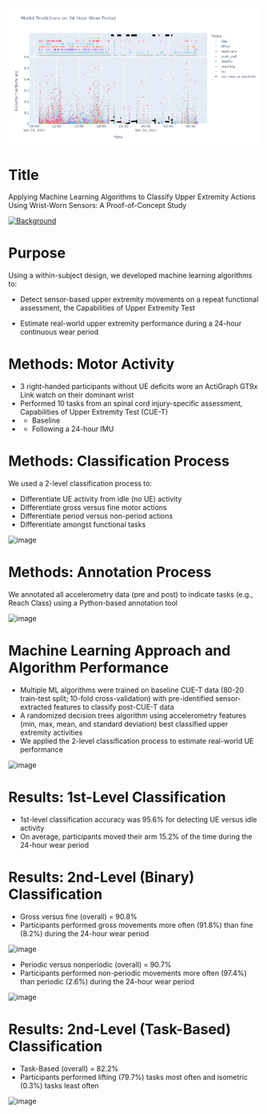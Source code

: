 ![image](https://github.com/TemplePHIRE/CPHResearchDay/blob/main/Webp.net-gifmaker.gif)


# Title
Applying Machine Learning Algorithms to Classify Upper Extremity Actions Using Wrist-Worn Sensors: A Proof-of-Concept Study

[![Background](https://user-images.githubusercontent.com/100893176/161676167-cfe3ac2a-a1ee-4265-b9e2-52719b444a3d.png)](https://www.youtube.com/watch?v=6VEuGwl6hnc&t=1s)

# Purpose
Using a within-subject design, we developed machine learning algorithms to:

- Detect sensor-based upper extremity movements on a repeat functional assessment, the Capabilities of Upper Extremity Test 

- Estimate real-world upper extremity performance during a 24-hour continuous wear period

# Methods: Motor Activity
- 3 right-handed participants without UE deficits wore an ActiGraph GT9x Link watch on their dominant wrist 
- Performed 10 tasks from an spinal cord injury-specific assessment, Capabilities of Upper Extremity Test (CUE-T)
- - Baseline 
- - Following a 24-hour IMU 

# Methods: Classification Process  
We used a 2-level classification process to: 

- Differentiate UE activity from idle (no UE) activity 
- Differentiate gross versus fine motor actions
- Differentiate period versus non-period actions
- Differentiate amongst functional tasks

![image](https://user-images.githubusercontent.com/100893176/161676589-89c49069-89a7-4fe1-bc05-f790dce82de7.png)

# Methods: Annotation Process 
We annotated all accelerometry data (pre and post) to indicate tasks (e.g., Reach Class) using a Python-based annotation tool

![image](https://user-images.githubusercontent.com/100893176/161676788-379ce5f5-fe6a-4052-ac9b-e26a02df3304.png)

# Machine Learning Approach and Algorithm Performance  
- Multiple ML algorithms were trained on baseline CUE-T data (80-20 train-test split; 10-fold cross-validation) with pre-identified sensor-extracted features to classify post-CUE-T data
- A randomized decision trees algorithm using accelerometry features (min, max, mean, and standard deviation) best classified upper extremity activities
- We applied the 2-level classification process to estimate real-world UE performance

![image](https://user-images.githubusercontent.com/100893176/161677036-60b1e350-828d-419a-b0b5-41a1bc3d3f99.png)

# Results: 1st-Level Classification  
- 1st-level classification accuracy was 95.6% for detecting UE versus idle activity 
- On average, participants moved their arm 15.2% of the time during the 24-hour wear period 

# Results: 2nd-Level (Binary) Classification  
- Gross versus fine (overall) = 90.8% 
- Participants performed gross movements more often (91.8%) than fine (8.2%) during the 24-hour wear period

![image](https://user-images.githubusercontent.com/100893176/161677282-6151a1ae-276c-4e27-9556-f6f2d0d733f6.png)
- Periodic versus nonperiodic (overall) = 90.7%
- Participants performed non-periodic movements more often (97.4%) than periodic (2.6%) during the 24-hour wear period 

![image](https://user-images.githubusercontent.com/100893176/161677347-b546224c-8ebb-4a40-bf2a-b5dcfc2a8984.png)

# Results: 2nd-Level (Task-Based) Classification 
- Task-Based (overall) = 82.2% 
- Participants performed lifting (79.7%) tasks most often and isometric (0.3%) tasks least often 

![image](https://user-images.githubusercontent.com/100893176/161677453-043e8a05-5624-4293-974e-4bb93198aa60.png)







